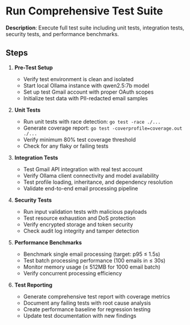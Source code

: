 # Run Comprehensive Test Suite

**Description**: Execute full test suite including unit tests, integration tests, security tests, and performance benchmarks.

## Steps

1. **Pre-Test Setup**
   - Verify test environment is clean and isolated
   - Start local Ollama instance with qwen2.5:7b model
   - Set up test Gmail account with proper OAuth scopes
   - Initialize test data with PII-redacted email samples

2. **Unit Tests**
   - Run unit tests with race detection: `go test -race ./...`
   - Generate coverage report: `go test -coverprofile=coverage.out ./...`
   - Verify minimum 80% test coverage threshold
   - Check for any flaky or failing tests

3. **Integration Tests**
   - Test Gmail API integration with real test account
   - Verify Ollama client connectivity and model availability
   - Test profile loading, inheritance, and dependency resolution
   - Validate end-to-end email processing pipeline

4. **Security Tests**
   - Run input validation tests with malicious payloads
   - Test resource exhaustion and DoS protection
   - Verify encrypted storage and token security
   - Check audit log integrity and tamper detection

5. **Performance Benchmarks**
   - Benchmark single email processing (target: p95 ≤ 1.5s)
   - Test batch processing performance (100 emails in ≤ 30s)
   - Monitor memory usage (≤ 512MB for 1000 email batch)
   - Verify concurrent processing efficiency

6. **Test Reporting**
   - Generate comprehensive test report with coverage metrics
   - Document any failing tests with root cause analysis
   - Create performance baseline for regression testing
   - Update test documentation with new findings
